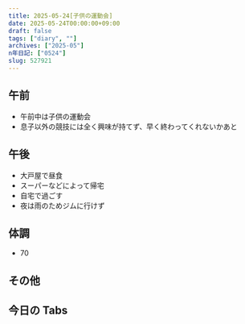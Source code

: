 ```yaml
---
title: 2025-05-24[子供の運動会]
date: 2025-05-24T00:00:00+09:00
draft: false
tags: ["diary", ""]
archives: ["2025-05"]
n年日記: ["0524"]
slug: 527921
---
```


## 午前

- 午前中は子供の運動会
- 息子以外の競技には全く興味が持てず、早く終わってくれないかあと

## 午後

- 大戸屋で昼食
- スーパーなどによって帰宅
- 自宅で過ごす
- 夜は雨のためジムに行けず

## 体調

- 70

## その他

## 今日の Tabs
